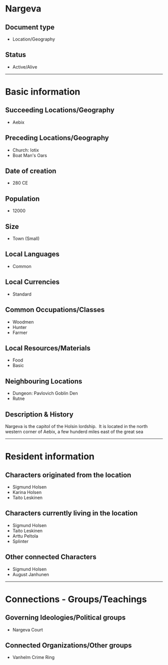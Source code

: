 # Nargeva

## Document type

 - Location/Geography

## Status

 - Active/Alive

---

# Basic information

## Succeeding Locations/Geography

 - Aebix

## Preceding Locations/Geography

 - Church: Iotix
 - Boat Man's Oars

## Date of creation

 - 280 CE

## Population

 - 12000

## Size

 - Town (Small)

## Local Languages

 - Common

## Local Currencies

 - Standard

## Common Occupations/Classes

 - Woodmen
 - Hunter
 - Farmer

## Local Resources/Materials

 - Food
 - Basic

## Neighbouring Locations

 - Dungeon: Pavlovich Goblin Den
 - Rutne

## Description & History

Nargeva is the capitol of the Holsin lordship.&nbsp; It is located in the north western corner of Aebix, a few hunderd miles east of the great sea

---

# Resident information

## Characters originated from the location

 - Sigmund Holsen
 - Karina Holsen
 - Taito Leskinen

## Characters currently living in the location

 - Sigmund Holsen
 - Taito Leskinen
 - Arttu Peltola
 - Splinter

## Other connected Characters

 - Sigmund Holsen
 - August Janhunen

---

# Connections - Groups/Teachings

## Governing Ideologies/Political groups

 - Nargeva Court

## Connected Organizations/Other groups

 - Vanhelm Crime Ring
